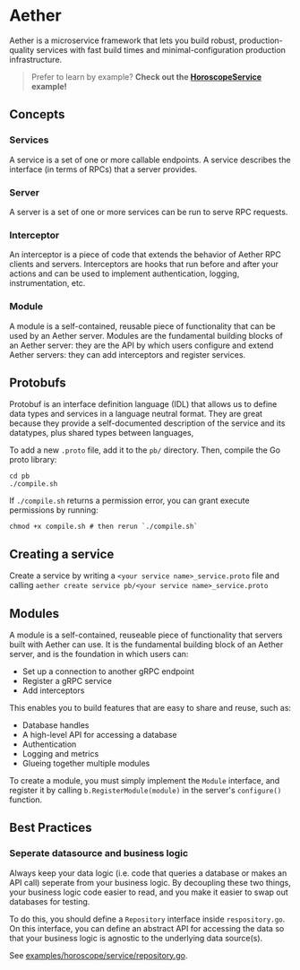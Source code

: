# Aether
Aether is a microservice framework that lets you build robust, production-quality services with fast build times and minimal-configuration production infrastructure.

> Prefer to learn by example? **Check out the [HoroscopeService](https://github.com/nthnluu/aether/tree/main/examples/horoscope) example!**

## Concepts

### Services
A service is a set of one or more callable endpoints. A service describes the interface (in terms of RPCs) that a server provides.

### Server
A server is a set of one or more services can be run to serve RPC requests.

### Interceptor
An interceptor is a piece of code that extends the behavior of Aether RPC clients and servers. Interceptors are hooks that run before and after your actions and can be used to implement authentication, logging, instrumentation, etc.

### Module
A module is a self-contained, reusable piece of functionality that can be used by an Aether server. Modules are the fundamental building blocks of an Aether server: they are the API by which users configure and extend Aether servers: they can add interceptors and register services.

## Protobufs
Protobuf is an interface definition language (IDL) that allows us to define data types and services in a language neutral format. They are great because they provide a self-documented description of the service and its datatypes, plus shared types between languages, 

To add a new `.proto` file, add it to the `pb/` directory. Then, compile the Go proto library:
```shell
cd pb
./compile.sh
```
If `./compile.sh` returns a permission error, you can grant execute permissions by running:
```shell
chmod +x compile.sh # then rerun `./compile.sh`
```

## Creating a service

Create a service by writing a `<your service name>_service.proto` file and calling `aether create service pb/<your service name>_service.proto`

## Modules
A module is a self-contained, reuseable piece of functionality that servers built with Aether can use. It is the fundamental building block of an Aether server, and is the foundation in which users can:
- Set up a connection to another gRPC endpoint
- Register a gRPC service
- Add interceptors

This enables you to build features that are easy to share and reuse, such as:
- Database handles
- A high-level API for accessing a database
- Authentication
- Logging and metrics
- Glueing together multiple modules

To create a module, you must simply implement the `Module` interface, and register it by calling `b.RegisterModule(module)` in the server's `configure()` function.

## Best Practices

### Seperate datasource and business logic
Always keep your data logic (i.e. code that queries a database or makes an API call) seperate from your business logic. By decoupling these two things, your business logic code easier to read, and you make it easier to swap out databases for testing.

To do this, you should define a `Repository` interface inside `respository.go`. On this interface, you can define an abstract API for accessing the data so that your business logic is agnostic to the underlying data source(s).

See [examples/horoscope/service/repository.go](https://github.com/nthnluu/aether/blob/main/examples/horoscope/service/repository.go).
